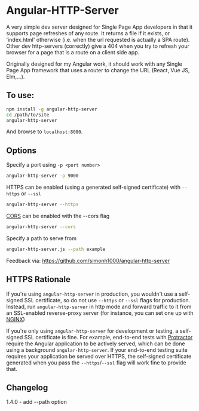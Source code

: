 # Angular-HTTP-Server

A very simple dev server designed for Single Page App developers in that it supports page refreshes of any route. It returns a file if it exists, or 'index.html' otherwise (i.e. when the url requested is actually a SPA route). Other dev http-servers (correctly) give a 404 when you try to refresh your browser for a page that is a route on a client side app.

Originally designed for my Angular work, it should work with any Single Page App framework that uses a router to change the URL (React, Vue JS, Elm,...).

## To use:

```sh
npm install -g angular-http-server
cd /path/to/site
angular-http-server
```

And browse to `localhost:8080`.

## Options

Specify a port using `-p <port number>`

```sh
angular-http-server -p 9000
```

HTTPS can be enabled (using a generated self-signed certificate) with `--https` or `--ssl`

```sh
angular-http-server --https
```

[CORS](https://developer.mozilla.org/en-US/docs/Web/HTTP/Access_control_CORS) can be enabled with the --cors flag

```sh
angular-http-server --cors
```

Specify a path to serve from 
```sh
angular-http-server.js --path example
```

Feedback via: https://github.com/simonh1000/angular-http-server

## HTTPS Rationale

If you're using `angular-http-server` in production, you wouldn't use a self-signed SSL certificate, so
do not use `--https` or `--ssl` flags for production. Instead, run `angular-http-server` in http mode
and forward traffic to it from an SSL-enabled reverse-proxy server (for instance, you can set one
up with [NGINX](https://www.nginx.com/resources/admin-guide/reverse-proxy/))

If you're only using `angular-http-server` for development or testing, a self-signed SSL certificate
is fine. For example, end-to-end tests with [Protractor](http://www.protractortest.org/) require the
Angular application to be actively served, which can be done using a background `angular-http-server`.
If your end-to-end testing suite requires your application be served over HTTPS, the self-signed
certificate generated when you pass the `--https`/`--ssl` flag will work fine to provide that.

## Changelog 

1.4.0 - add --path option
